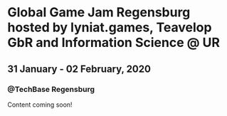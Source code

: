 # Global Game Jam Regensburg hosted by lyniat.games, Teavelop GbR and Information Science @ UR
## 31 January - 02 February, 2020
### @TechBase Regensburg

Content coming soon!
